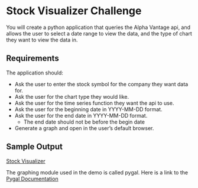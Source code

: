 # Stock Visualizer Challenge

You will create a python application that queries the Alpha Vantage api, and allows the user to select a date range to view the data, and the type of chart they want to view the data in.

## Requirements

The application should:

- Ask the user to enter the stock symbol for the company they want data for.
- Ask the user for the chart type they would like.
- Ask the user for the time series function they want the api to use.
- Ask the user for the beginning date in YYYY-MM-DD format.
- Ask the user for the end date in YYYY-MM-DD format.
  - The end date should not be before the begin date
- Generate a graph and open in the user’s default browser. 

## Sample Output
[Stock Visualizer](https://umsystem.hosted.panopto.com/Panopto/Pages/Viewer.aspx?id=194ebeed-9c7d-4ae9-afb6-b02d00e28272)

The graphing module used in the demo is called pygal. Here is a link to the [Pygal Documentation](https://www.pygal.org/en/stable/documentation/index.html)
